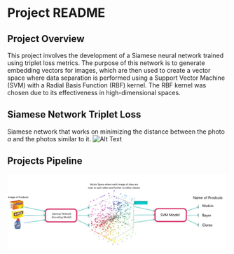 # Project README

## Project Overview

This project involves the development of a Siamese neural network trained using triplet loss metrics. The purpose of this network is to generate embedding vectors for images, which are then used to create a vector space where data separation is performed using a Support Vector Machine (SVM) with a Radial Basis Function (RBF) kernel. The RBF kernel was chosen due to its effectiveness in high-dimensional spaces.
## Siamese Network Triplet Loss
Siamese network that works on minimizing the distance between the photo *a* and the photos similar to it.
![Alt Text](https://blogger.googleusercontent.com/img/b/R29vZ2xl/AVvXsEhI3ktcsqPgnlbfSQdd5iVK5SyqNDp_kNqovB4LAT_RShB5glIFSOZZzvQiDed-WSn19YSfoKK6h8sMNNsPGQ7drtmqvr7N0Izq5CcE2m9K8VlV4Hn31pLwudiAR7DYjlLtRqIxWu16vys/s1600/Screen+Shot+2019-07-07+at+1.24.36+PM.png)

## Projects Pipeline
![Description of image](./model_pipeline.png)
